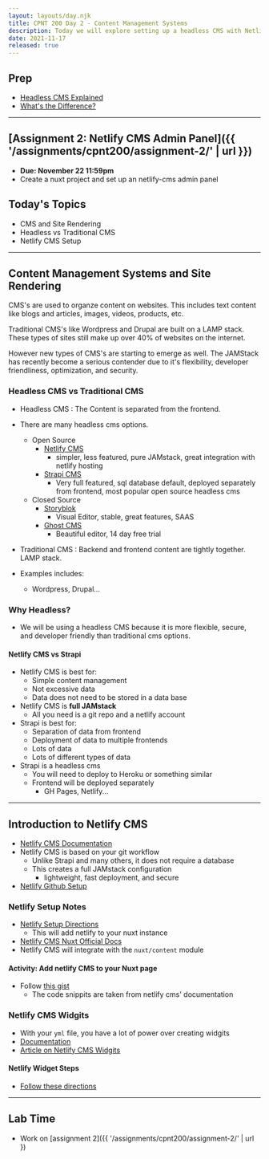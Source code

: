 ```yaml
---
layout: layouts/day.njk
title: CPNT 200 Day 2 - Content Management Systems
description: Today we will explore setting up a headless CMS with Netlify CMS. We will also go into more detail on the options available for setting up CMS websites and things that you will need to consider for your future clients.
date: 2021-11-17
released: true
---
```


## Prep

- [Headless CMS Explained](https://www.freecodecamp.org/news/what-is-headless-cms-explained/)
- [What's the Difference?](https://www.techmagic.co/blog/headless-vs-serverless-cms/)

--- 

## [Assignment 2: Netlify CMS Admin Panel]({{ '/assignments/cpnt200/assignment-2/' | url }})
- **Due: November 22 11:59pm**
- Create a nuxt project and set up an netlify-cms admin panel 

## Today's Topics
- CMS and Site Rendering
- Headless vs Traditional CMS
- Netlify CMS Setup
---

##  Content Management Systems and Site Rendering
CMS's are used to organze content on websites. This includes text content like blogs and articles, images, videos, products, etc.

Traditional CMS's like Wordpress and Drupal are built on a LAMP stack. These types of sites still make up over 40% of websites on the internet. 

However new types of CMS's are starting to emerge as well. The JAMStack has recently become a serious contender due to it's flexibility, developer friendliness, optimization, and security.

### Headless CMS vs Traditional CMS


- Headless CMS
  : The Content is separated from the frontend.

- There are many headless cms options.
  - Open Source
    - [Netlify CMS](https://www.netlifycms.org/)
      - simpler, less featured, pure JAMstack, great integration with netlify hosting
    - [Strapi CMS](https://strapi.io)
      - Very full featured, sql database default, deployed separately from frontend, most popular open source headless cms
  - Closed Source
    - [Storyblok](https://storyblok.com)
      - Visual Editor, stable, great features, SAAS
    - [Ghost CMS](https://ghost.org/)
      - Beautiful editor, 14 day free trial

- Traditional CMS
  : Backend and frontend content are tightly together. LAMP stack.

- Examples includes:
  - Wordpress, Drupal...

### Why Headless?
- We will be using a headless CMS because it is more flexible, secure, and developer friendly than traditional cms options.

#### Netlify CMS vs Strapi
- Netlify CMS is best for:  
  - Simple content management
  - Not excessive data
  - Data does not need to be stored in a data base
- Netlify CMS is **full JAMstack**
  - All you need is a git repo and a netlify account
- Strapi is best for:
  - Separation of data from frontend
  - Deployment of data to multiple frontends
  - Lots of data
  - Lots of different types of data
- Strapi is a headless cms
  - You will need to deploy to Heroku or something similar
  - Frontend will be deployed separately
    - GH Pages, Netlify...

---

## Introduction to Netlify CMS
- [Netlify CMS Documentation](https://www.netlifycms.org/)
- Netlify CMS is based on your git workflow
  - Unlike Strapi and many others, it does not require a database
  - This creates a full JAMstack configuration
    - lightweight, fast deployment, and secure
- [Netlify Github Setup](https://www.netlifycms.org/docs/github-backend/)

### Netlify Setup Notes
- [Netlify Setup Directions](https://gist.github.com/lilyx13/94398c49afce55e49032251687227cfc)
  - This will add netlify to your nuxt instance
- [Netlify CMS Nuxt Official Docs](https://www.netlifycms.org/docs/nuxt/)
- Netlify CMS will integrate with the `nuxt/content` module

#### Activity: Add netlify CMS to your Nuxt page
- Follow [this gist](https://gist.github.com/lilyx13/94398c49afce55e49032251687227cfc) 
  - The code snippits are taken from netlify cms' documentation


### Netlify CMS Widgits
- With your `yml` file, you have a lot of power over creating widgits
- [Documentation](https://www.netlifycms.org/docs/configuration-options/)   
- [Article on Netlify CMS Widgits](https://www.netlify.com/blog/2017/06/20/extending-netlify-cms-part-one-custom-widgets/)

#### Netlify Widget Steps
- [Follow these directions](https://gist.github.com/lilyx13/f16358b2eeffb684b89991dd877fe3ef)

---

## Lab Time
- Work on [assignment 2]({{ '/assignments/cpnt200/assignment-2/' | url })
